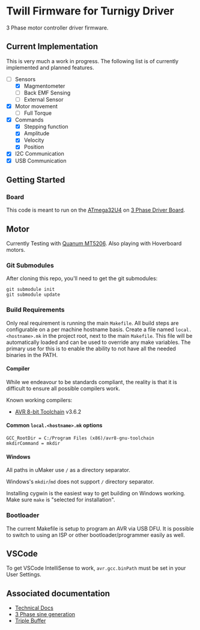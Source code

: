 # Twill Firmware for Turnigy Driver

3 Phase motor controller driver firmware.

## Current Implementation

This is very much a work in progress. The following list is of currently implemented and planned features.

- [ ] Sensors
  - [x] Magmentometer
  - [ ] Back EMF Sensing
  - [ ] External Sensor
- [x] Motor movement
  - [ ] Full Torque
- [x] Commands
  - [x] Stepping function
  - [x] Amplitude
  - [x] Velocity
  - [x] Position
- [x] I2C Communication
- [x] USB Communication

## Getting Started

### Board

This code is meant to run on the [ATmega32U4](http://www.atmel.com/Images/Atmel-7766-8-bit-AVR-ATmega16U4-32U4_Datasheet.pdf) on [3 Phase Driver Board](https://github.com/cinderblock/3-Phase-Driver).

## Motor

Currently Testing with [Quanum MT5206](https://hobbyking.com/en_us/quanum-mt-series-5206-320kv-brushless-multirotor-motor-built-by-dys.html).
Also playing with Hoverboard motors.

### Git Submodules

After cloning this repo, you'll need to get the git submodules:

```
git submodule init
git submodule update
```

### Build Requirements

Only real requirement is running the main `Makefile`.
All build steps are configurable on a per machine hostname basis.
Create a file named `local.<hostname>.mk` in the project root, next to the main `Makefile`.
This file will be automatically loaded and can be used to override any make variables.
The primary use for this is to enable the ability to not have all the needed binaries in the PATH.

#### Compiler

While we endeavour to be standards compliant, the reality is that it is difficult to ensure all possible compilers work.

Known working compilers:

- [AVR 8-bit Toolchain](https://www.microchip.com/mplab/avr-support/avr-and-arm-toolchains-c-compilers) v3.6.2

#### Common `local.<hostname>.mk` options

```make
GCC_RootDir = C:/Program Files (x86)/avr8-gnu-toolchain
mkdirCommand = mkdir
```

#### Windows

All paths in uMaker use `/` as a directory separator.

Windows's `mkdir`/`md` does not support `/` directory separator.

Installing cygwin is the easiest way to get building on Windows working.
Make sure `make` is "selected for installation".

### Bootloader

The current Makefile is setup to program an AVR via USB DFU. It is possible to switch to using an ISP or other bootloader/programmer easily as well.

## VSCode

To get VSCode IntelliSense to work, `avr.gcc.binPath` must be set in your User Settings.

## Associated documentation

- [Technical Docs](docs/README.md)
- [3 Phase sine generation](docs/3%20Phase%20Sine%20Wave%20Generation.md)
- [Triple Buffer](libCameron/Triple%20Buffer.png)
